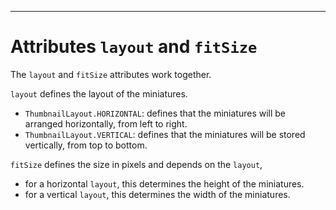 ---
# Attributes `layout` and `fitSize`

The `layout` and `fitSize` attributes work together.   

`layout` defines the layout of the miniatures.
 - `ThumbnailLayout.HORIZONTAL`: defines that the miniatures will be arranged horizontally, from left to right.
 - `ThumbnailLayout.VERTICAL`: defines that the miniatures will be stored vertically, from top to bottom.
 
`fitSize` defines the size in pixels and depends on the `layout`, 
 - for a horizontal `layout`, this determines the height of the miniatures.
 - for a vertical `layout`, this determines the width of the miniatures.



